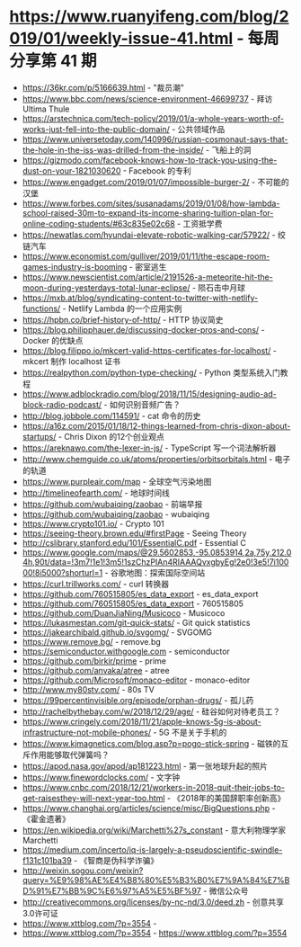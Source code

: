 # https://www.ruanyifeng.com/blog/2019/01/weekly-issue-41.html - 每周分享第 41 期

- https://36kr.com/p/5166639.html - "裁员潮"
- https://www.bbc.com/news/science-environment-46699737 - 拜访 Ultima Thule
- https://arstechnica.com/tech-policy/2019/01/a-whole-years-worth-of-works-just-fell-into-the-public-domain/ - 公共领域作品
- https://www.universetoday.com/140996/russian-cosmonaut-says-that-the-hole-in-the-iss-was-drilled-from-the-inside/ - 飞船上的洞
- https://gizmodo.com/facebook-knows-how-to-track-you-using-the-dust-on-your-1821030620 - Facebook 的专利
- https://www.engadget.com/2019/01/07/impossible-burger-2/ - 不可能的汉堡
- https://www.forbes.com/sites/susanadams/2019/01/08/how-lambda-school-raised-30m-to-expand-its-income-sharing-tuition-plan-for-online-coding-students/#63c835e02c68 - 工资抵学费
- https://newatlas.com/hyundai-elevate-robotic-walking-car/57922/ - 绞链汽车
- https://www.economist.com/gulliver/2019/01/11/the-escape-room-games-industry-is-booming - 密室逃生
- https://www.newscientist.com/article/2191526-a-meteorite-hit-the-moon-during-yesterdays-total-lunar-eclipse/ - 陨石击中月球
- https://mxb.at/blog/syndicating-content-to-twitter-with-netlify-functions/ - Netlify Lambda 的一个应用实例
- https://hpbn.co/brief-history-of-http/ - HTTP 协议简史
- https://blog.philipphauer.de/discussing-docker-pros-and-cons/ - Docker 的优缺点
- https://blog.filippo.io/mkcert-valid-https-certificates-for-localhost/ - mkcert 制作 localhost 证书
- https://realpython.com/python-type-checking/ - Python 类型系统入门教程
- https://www.adblockradio.com/blog/2018/11/15/designing-audio-ad-block-radio-podcast/ - 如何识别音频广告？
- http://blog.jobbole.com/114591/ - cat 命令的历史
- https://a16z.com/2015/01/18/12-things-learned-from-chris-dixon-about-startups/ - Chris Dixon 的12个创业观点
- https://areknawo.com/the-lexer-in-js/ - TypeScript 写一个词法解析器
- http://www.chemguide.co.uk/atoms/properties/orbitsorbitals.html - 电子的轨道
- https://www.purpleair.com/map - 全球空气污染地图
- http://timelineofearth.com/ - 地球时间线
- https://github.com/wubaiqing/zaobao - 前端早报
- https://github.com/wubaiqing/zaobao - wubaiqing
- https://www.crypto101.io/ - Crypto 101
- https://seeing-theory.brown.edu/#firstPage - Seeing Theory
- http://cslibrary.stanford.edu/101/EssentialC.pdf - Essential C
- https://www.google.com/maps/@29.5602853,-95.0853914,2a,75y,212.04h,90t/data=!3m7!1e1!3m5!1szChzPIAn4RIAAAQvxgbyEg!2e0!3e5!7i10000!8i5000?shorturl=1 - 谷歌地图：探索国际空间站
- https://curl.trillworks.com/ - curl 转换器
- https://github.com/760515805/es_data_export - es_data_export
- https://github.com/760515805/es_data_export - 760515805
- https://github.com/DuanJiaNing/Musicoco - Musicoco
- https://lukasmestan.com/git-quick-stats/ - Git quick statistics
- https://jakearchibald.github.io/svgomg/ - SVGOMG
- https://www.remove.bg/ - remove.bg
- https://semiconductor.withgoogle.com - semiconductor
- https://github.com/birkir/prime - prime
- https://github.com/anvaka/atree - atree
- https://github.com/Microsoft/monaco-editor - monaco-editor
- http://www.my80stv.com/ - 80s TV
- https://99percentinvisible.org/episode/orphan-drugs/ - 孤儿药
- http://rachelbythebay.com/w/2018/12/29/age/ - 硅谷如何对待老员工？
- https://www.cringely.com/2018/11/21/apple-knows-5g-is-about-infrastructure-not-mobile-phones/ - 5G 不是关于手机的
- https://www.kjmagnetics.com/blog.asp?p=pogo-stick-spring - 磁铁的互斥作用能够取代弹簧吗？
- https://apod.nasa.gov/apod/ap181223.html - 第一张地球升起的照片
- https://www.finewordclocks.com/ - 文字钟
- https://www.cnbc.com/2018/12/21/workers-in-2018-quit-their-jobs-to-get-raisesthey-will-next-year-too.html - 《2018年的美国辞职率创新高》
- https://www.changhai.org/articles/science/misc/BigQuestions.php - 《霍金遗著》
- https://en.wikipedia.org/wiki/Marchetti%27s_constant - 意大利物理学家 Marchetti
- https://medium.com/incerto/iq-is-largely-a-pseudoscientific-swindle-f131c101ba39 - 《智商是伪科学诈骗》
- http://weixin.sogou.com/weixin?query=%E9%98%AE%E4%B8%80%E5%B3%B0%E7%9A%84%E7%BD%91%E7%BB%9C%E6%97%A5%E5%BF%97 - 微信公众号
- http://creativecommons.org/licenses/by-nc-nd/3.0/deed.zh - 创意共享3.0许可证
- https://www.xttblog.com/?p=3554 - 
- https://www.xttblog.com/?p=3554 - https://www.xttblog.com/?p=3554